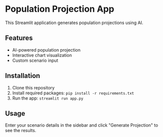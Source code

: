# Population Projection App

This Streamlit application generates population projections using AI.

## Features
- AI-powered population projection
- Interactive chart visualization
- Custom scenario input

## Installation
1. Clone this repository
2. Install required packages: `pip install -r requirements.txt`
3. Run the app: `streamlit run app.py`

## Usage
Enter your scenario details in the sidebar and click "Generate Projection" to see the results.
